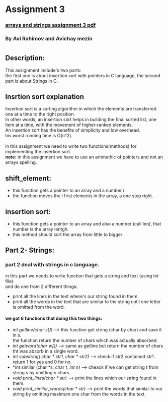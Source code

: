 # Assignment 3
### [arrays and strings assignment 3 pdf](https://github.com/AviRahimov/C_EX3/files/10334910/10.pdf)

### By Avi Rahimov and Avichay mezin 
#
## Description:
This assignment include's two parts:\
the first one is about insertion sort with pointers in C language, the second part is about Strings in C.
## Insrtion sort explanation
Insertion sort is a sorting algorithm in which the elements are transferred one at a time to the right position. \
In other words, an insertion sort helps in building the final sorted list, one item at a time, with the movement of higher-ranked elements. \
An insertion sort has the benefits of simplicity and low overhead. \
his worst running time is O(n^2).\
\
in this assignment we need to write two functions(methods) for implementing the insertion sort.\
**note:** in this assignment we have to use an aritmethic of pointers and not an arrays spelling.
## shift_element:
- this function gets a pointer to an array and a number i .
- the function moves the i first elements in the array, a one step right.
## insertion sort:
- this function gets a pointer to an array and also a number (call len), that number is the array lentgh.
- this method should sort the array from little to bigger .
## Part 2- Strings:
### part 2 deal with strings in c language.
in this part we needs to write function that gets a string and text (using txt file)\
and do one from 2 different things:
- print all the lines in the text where's our string found in them.
- print all the words in the text that are similar to the string until one letter is omitted from the word.
#### we got 6 functions that doing this two things:
- *int getline(char s[])* --> this function get string (char by char) and save it in s.\
the function return the number of chars which was actually absorbed.
- *int getword(char w[])* --> same as getline but return the number of chars tht was absorb in a single word.
- *int substring( char * str1, char * str2)* --> check if str2 contained str1. return 1 for yes and 0 for no.
- *int similar (char *s, char *t, int n)* --> cheack if we can get string t from string s by omitting n chars.
- *void print_lines(char * str)* --> print the lines which our string found in them.
- *void print_similar_words(char * str)* --> print the words that similar to our string by omitting maximum one char from the words in the text.









